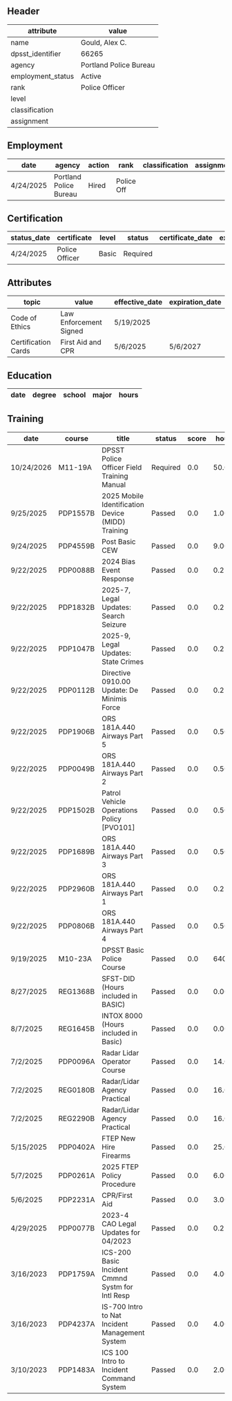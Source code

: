 ## Header
| attribute | value |
| --------- | ----- |
| name | Gould, Alex C. |
| dpsst_identifier | 66265 |
| agency | Portland Police Bureau |
| employment_status | Active |
| rank | Police Officer |
| level |  |
| classification |  |
| assignment |  |
## Employment
| date | agency | action | rank | classification | assignment |
| ---- | ------ | ------ | ---- | -------------- | ---------- |
| 4/24/2025 | Portland Police Bureau | Hired | Police Off |  |  |
## Certification
| status_date | certificate | level | status | certificate_date | expiration_date | probation_date |
| ----------- | ----------- | ----- | ------ | ---------------- | --------------- | -------------- |
| 4/24/2025 | Police Officer | Basic | Required |  |  | 10/24/2026 |
## Attributes
| topic | value | effective_date | expiration_date |
| ----- | ----- | -------------- | --------------- |
| Code of Ethics | Law Enforcement Signed | 5/19/2025 |  |
| Certification Cards | First Aid and CPR | 5/6/2025 | 5/6/2027 |
## Education
| date | degree | school | major | hours |
| ---- | ------ | ------ | ----- | ----- |
## Training
| date | course | title | status | score | hours |
| ---- | ------ | ----- | ------ | ----- | ----- |
| 10/24/2026 | M11-19A | DPSST Police Officer Field Training Manual | Required | 0.0 | 50.00 |
| 9/25/2025 | PDP1557B | 2025 Mobile Identification Device (MIDD) Training | Passed | 0.0 | 1.00 |
| 9/24/2025 | PDP4559B | Post Basic CEW | Passed | 0.0 | 9.00 |
| 9/22/2025 | PDP0088B | 2024 Bias Event Response | Passed | 0.0 | 0.25 |
| 9/22/2025 | PDP1832B | 2025-7, Legal Updates: Search  Seizure | Passed | 0.0 | 0.25 |
| 9/22/2025 | PDP1047B | 2025-9, Legal Updates: State Crimes | Passed | 0.0 | 0.25 |
| 9/22/2025 | PDP0112B | Directive 0910.00 Update: De Minimis Force | Passed | 0.0 | 0.25 |
| 9/22/2025 | PDP1906B | ORS 181A.440 Airways Part 5 | Passed | 0.0 | 0.50 |
| 9/22/2025 | PDP0049B | ORS 181A.440 Airways Part 2 | Passed | 0.0 | 0.50 |
| 9/22/2025 | PDP1502B | Patrol Vehicle Operations Policy [PVO101] | Passed | 0.0 | 0.50 |
| 9/22/2025 | PDP1689B | ORS 181A.440 Airways Part 3 | Passed | 0.0 | 0.50 |
| 9/22/2025 | PDP2960B | ORS 181A.440 Airways Part 1 | Passed | 0.0 | 0.25 |
| 9/22/2025 | PDP0806B | ORS 181A.440 Airways Part 4 | Passed | 0.0 | 0.50 |
| 9/19/2025 | M10-23A | DPSST Basic Police Course | Passed | 0.0 | 640.00 |
| 8/27/2025 | REG1368B | SFST-DID (Hours included in BASIC) | Passed | 0.0 | 0.00 |
| 8/7/2025 | REG1645B | INTOX 8000 (Hours included in Basic) | Passed | 0.0 | 0.00 |
| 7/2/2025 | PDP0096A | Radar Lidar Operator Course | Passed | 0.0 | 14.00 |
| 7/2/2025 | REG0180B | Radar/Lidar Agency Practical | Passed | 0.0 | 16.00 |
| 7/2/2025 | REG2290B | Radar/Lidar Agency Practical | Passed | 0.0 | 16.00 |
| 5/15/2025 | PDP0402A | FTEP New Hire Firearms | Passed | 0.0 | 25.00 |
| 5/7/2025 | PDP0261A | 2025 FTEP Policy  Procedure | Passed | 0.0 | 6.00 |
| 5/6/2025 | PDP2231A | CPR/First Aid | Passed | 0.0 | 3.00 |
| 4/29/2025 | PDP0077B | 2023-4 CAO Legal Updates for 04/2023 | Passed | 0.0 | 0.25 |
| 3/16/2023 | PDP1759A | ICS-200 Basic Incident Cmmnd Systm for Intl Resp | Passed | 0.0 | 4.00 |
| 3/16/2023 | PDP4237A | IS-700 Intro to Nat Incident Management System | Passed | 0.0 | 4.00 |
| 3/10/2023 | PDP1483A | ICS 100 Intro to Incident Command System | Passed | 0.0 | 2.00 |
